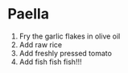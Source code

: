 # Paella

1. Fry the garlic flakes in olive oil
2. Add raw rice
3. Add freshly pressed tomato
4. Add fish fish fish!!!